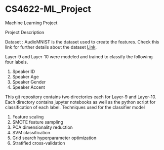 # CS4622-ML_Project
Machine Learning Project

Project Description

Dataset : AudioMNIST is the dataset used to create the features. Check this link for further
details about the dataset [Link](https://github.com/soerenab/AudioMNIST).

Layer-9 and Layer-10 were modeled and trained to classify the following four labels.
1. Speaker ID
2. Speaker Age
3. Speaker Gender
4. Speaker Accent

This git repository contains two directories each for Layer-9 and Layer-10. Each directory contains jupyter notebooks as well as the python script for classification of
each label.
Techniques used for the classifier model
1. Feature scaling
2. SMOTE feature sampling
3. PCA dimensionality reduction
4. SVM classification
5. Grid search hyperparameter optimization
6. Stratified cross-validation

